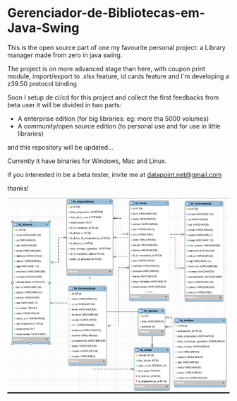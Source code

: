 # Gerenciador-de-Bibliotecas-em-Java-Swing

This is the open source part of one my favourite personal project: a Library manager  made from zero in java swing.

The project is on more advanced stage than here, with coupon print module, import/export to .xlsx feature, id cards feature and I`m developing a z39.50 protocol binding 

Soon I setup de ci/cd  for this project and collect the first feedbacks from beta user  it will be divided in two parts:

* A enterprise edition (for big libraries: eg: more tha 5000 volumes)
* A community/open source edition (to personal use and for use in little libraries)

and this repository will be updated...


Currently it have binaries for Windows, Mac and Linux.


if you interested in be a beta tester, invite me at datapoint.net@gmail.com

thanks!

<img src="goldeowl sql model.png" alt="My cool logo"/>

